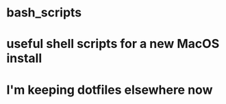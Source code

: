 # bash_scripts
# useful shell scripts for a new MacOS install
# I'm keeping dotfiles elsewhere now

